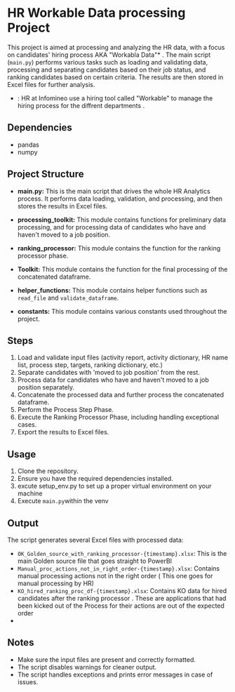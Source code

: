 # HR Workable Data processing Project

This project is aimed at processing and analyzing the HR data, with a focus on candidates' hiring process AKA "Workabla Data"* . The main script (`main.py`) performs various tasks such as loading and validating data, processing and separating candidates based on their job status, and ranking candidates based on certain criteria. The results are then stored in Excel files for further analysis.

* : HR at Infomineo use a hiring tool called "Workable" to manage the hiring process for the diffrent departments .

## Dependencies

- pandas
- numpy

## Project Structure

- **main.py:** This is the main script that drives the whole HR Analytics process. It performs data loading, validation, and processing, and then stores the results in Excel files.

- **processing_toolkit:** This module contains functions for preliminary data processing, and for processing data of candidates who have and haven't moved to a job position.

- **ranking_processor:** This module contains the function for the ranking processor phase.

- **Toolkit:** This module contains the function for the final processing of the concatenated dataframe.

- **helper_functions:** This module contains helper functions such as `read_file` and `validate_dataframe`.

- **constants:** This module contains various constants used throughout the project.

## Steps

1. Load and validate input files (activity report, activity dictionary, HR name list, process step, targets, ranking dictionary, etc.)
2. Separate candidates with 'moved to job position' from the rest.
3. Process data for candidates who have and haven't moved to a job position separately.
4. Concatenate the processed data and further process the concatenated dataframe.
5. Perform the Process Step Phase.
6. Execute the Ranking Processor Phase, including handling exceptional cases.
7. Export the results to Excel files.

## Usage

1. Clone the repository.
2. Ensure you have the required dependencies installed.
3. excute setup_env.py to set up a proper virtual environment on your machine
4. Execute `main.py`within the venv

## Output

The script generates several Excel files with processed data:

- `OK_Golden_source_with_ranking_processor-{timestamp}.xlsx`: This is the main Golden source file that goes straight to PowerBI
- `Manual_proc_actions_not_in_right_order-{timestamp}.xlsx`: Contains manual processing actions not in the right order ( This one goes for manual processing by HR)
- `KO_hired_ranking_proc_df-{timestamp}.xlsx`: Contains KO data for hired candidates after the ranking processor . These are applications that had been kicked out of the Process for their actions are out of the expected order
- 


## Notes

- Make sure the input files are present and correctly formatted.
- The script disables warnings for cleaner output.
- The script handles exceptions and prints error messages in case of issues.

